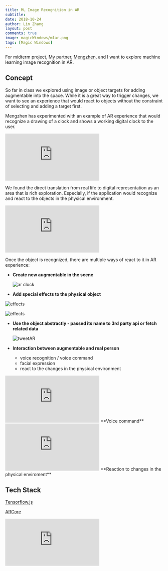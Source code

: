 ```yaml
---
title: ML Image Recognition in AR
subtitle:
date: 2018-10-24
author: Lin Zhang
layout: post
comments: true
image: magicWindows/mlar.png
tags: [Magic Windows]
---
```


For midterm project, My partner, [Mengzhen](https://www.mengzhenxiao.com), and I want to explore machine learning image recognition in AR.


## Concept

So far in class we explored using image or object targets for adding augmentable into the space. While it is a great way to trigger changes, we want to see an experience that would react to objects without the constraint of selecting and adding a target first.

Mengzhen has experimented with an example of AR experience that would recognize a drawing of a clock and shows a working digital clock to the user.

<iframe src="https://www.youtube.com/embed/hoRNVjwJf0w" frameborder="0" allow="autoplay; encrypted-media" allowfullscreen></iframe>

We found the direct translation from real life to digital representation as an area that is rich exploration. Especially, if the application would recognize and react to the objects in the physical environment.

<iframe src="https://www.youtube.com/embed/PIJc0TSDdRo" frameborder="0" allow="autoplay; encrypted-media" allowfullscreen></iframe>

Once the object is recognized, there are multiple ways of react to it in AR experience:

- **Create new augmentable in the scene**

  ![ar clock](https://media.giphy.com/media/EczciuU6VuEoGXxITY/giphy.gif)
-  **Add special effects to the physical object**

  ![effects](https://www.thisiscolossal.com/wp-content/uploads/2014/04/letters.gif)  

  ![effects](https://www.thisiscolossal.com/wp-content/uploads/2014/04/pensmoke.gif)  

- **Use the object abstractly - passed its name to 3rd party api or fetch related data**  

  ![tweetAR](https://media.giphy.com/media/fH92WkWMHVNjaiUAUb/giphy.gif)

- **Interaction between augmentable and real person**
  * voice recognition / voice command
  * facial expression
  * react to the changes in the physical environment

<iframe src="https://www.youtube.com/embed/6CNNJYKGluc?start=49" frameborder="0" allow="autoplay; encrypted-media" allowfullscreen></iframe>
**Voice command**  

<iframe src="https://www.youtube.com/embed/NhJydpMkpug?start=170" frameborder="0" allow="autoplay; encrypted-media" allowfullscreen></iframe>
**Reaction to changes in the physical enviroment**  

## Tech Stack

[Tensorflow.js](https://js.tensorflow.org/)  

[ARCore](https://developers.google.com/ar/)

<iframe src="https://www.youtube.com/embed/uPPo4QNOZZo?start=2" frameborder="0" allow="autoplay; encrypted-media" allowfullscreen></iframe>
